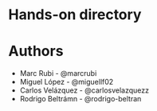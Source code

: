 Hands-on directory
==================


# Authors

* Marc Rubi - @marcrubi
* Miguel López - @miguellf02
* Carlos Velázquez - @carlosvelazquezz
* Rodrigo Beltrámn - @rodrigo-beltran
